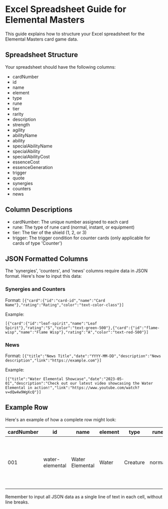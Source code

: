 # Excel Spreadsheet Guide for Elemental Masters

This guide explains how to structure your Excel spreadsheet for the Elemental Masters card game data.

## Spreadsheet Structure

Your spreadsheet should have the following columns:

- cardNumber
- id
- name
- element
- type
- rune
- tier
- rarity
- description
- strength
- agility
- abilityName
- ability
- specialAbilityName
- specialAbility
- specialAbilityCost
- essenceCost
- essenceGeneration
- trigger
- quote
- synergies
- counters
- news

## Column Descriptions

- cardNumber: The unique number assigned to each card
- rune: The type of rune card (normal, instant, or equipment)
- tier: The tier of the shield (1, 2, or 3)
- trigger: The trigger condition for counter cards (only applicable for cards of type 'Counter')

## JSON Formatted Columns

The 'synergies', 'counters', and 'news' columns require data in JSON format. Here's how to input this data:

### Synergies and Counters

Format: `[{"card":{"id":"card-id","name":"Card Name"},"rating":"Rating","color":"text-color-class"}]`

Example:
```
[{"card":{"id":"leaf-spirit","name":"Leaf Spirit"},"rating":"S","color":"text-green-500"},{"card":{"id":"flame-wisp","name":"Flame Wisp"},"rating":"A","color":"text-red-500"}]
```

### News

Format: `[{"title":"News Title","date":"YYYY-MM-DD","description":"News description","link":"https://example.com"}]`

Example:
```
[{"title":"Water Elemental Showcase","date":"2023-05-01","description":"Check out our latest video showcasing the Water Elemental in action!","link":"https://www.youtube.com/watch?v=dQw4w9WgXcQ"}]
```

## Example Row

Here's an example of how a complete row might look:

| cardNumber | id | name | element | type | rune | tier | rarity | description | strength | agility | abilityName | ability | specialAbilityName | specialAbility | specialAbilityCost | essenceCost | essenceGeneration | trigger | quote | synergies | counters | news |
|---|---|---|---|---|---|---|---|---|---|---|---|---|---|---|---|---|---|---|---|---|---|---|
| 001 | water-elemental | Water Elemental | Water | Creature | normal | 1 | Rare | A creature made of the element of water. | 7 | 5 | Tidal Wave | Deal 3 damage to all enemy creatures. | Hydro Pump | Once per game, deal 10 damage to a single target. | 4 | 4 | 2 | | "The ocean's might flows through me." | [{"card":{"id":"leaf-spirit","name":"Leaf Spirit"},"rating":"S","color":"text-green-500"},{"card":{"id":"flame-wisp","name":"Flame Wisp"},"rating":"A","color":"text-red-500"}] | [{"card":{"id":"wind-rider","name":"Wind Rider"},"rating":"S","color":"text-blue-300"}] | [{"title":"Water Elemental Showcase","date":"2023-05-01","description":"Check out our latest video showcasing the Water Elemental in action!","link":"https://www.youtube.com/watch?v=dQw4w9WgXcQ"}] |

Remember to input all JSON data as a single line of text in each cell, without line breaks.